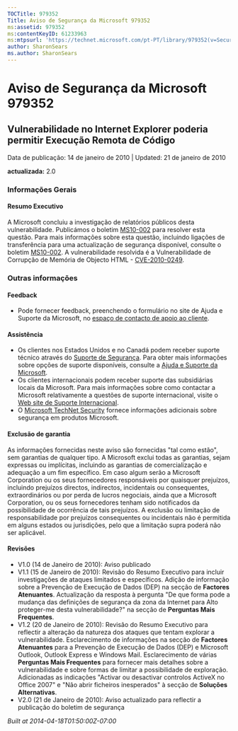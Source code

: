 ```yaml
---
TOCTitle: 979352
Title: Aviso de Segurança da Microsoft 979352
ms:assetid: 979352
ms:contentKeyID: 61233963
ms:mtpsurl: 'https://technet.microsoft.com/pt-PT/library/979352(v=Security.10)'
author: SharonSears
ms.author: SharonSears
---
```


Aviso de Segurança da Microsoft 979352
======================================

Vulnerabilidade no Internet Explorer poderia permitir Execução Remota de Código
-------------------------------------------------------------------------------

Data de publicação: 14 de janeiro de 2010 | Updated: 21 de janeiro de 2010

**actualizada:** 2.0

### Informações Gerais

#### Resumo Executivo

A Microsoft concluiu a investigação de relatórios públicos desta vulnerabilidade. Publicámos o boletim [MS10-002](http://go.microsoft.com/fwlink/?linkid=179104) para resolver esta questão. Para mais informações sobre esta questão, incluindo ligações de transferência para uma actualização de segurança disponível, consulte o boletim [MS10-002](http://go.microsoft.com/fwlink/?linkid=179104). A vulnerabilidade resolvida é a Vulnerabilidade de Corrupção de Memória de Objecto HTML - [CVE-2010-0249](http://www.cve.mitre.org/cgi-bin/cvename.cgi?name=cve-2010-0249).

### Outras informações

#### Feedback

-   Pode fornecer feedback, preenchendo o formulário no site de Ajuda e Suporte da Microsoft, no [espaço de contacto de apoio ao cliente](https://support.microsoft.com/common/survey.aspx?scid=sw;en;1257&amp;showpage=1&amp;ws=technet&amp;sd=tech).

#### Assistência

-   Os clientes nos Estados Unidos e no Canadá podem receber suporte técnico através do [Suporte de Segurança](http://go.microsoft.com/fwlink/?linkid=21131). Para obter mais informações sobre opções de suporte disponíveis, consulte a [Ajuda e Suporte da Microsoft](http://support.microsoft.com/).
-   Os clientes internacionais podem receber suporte das subsidiárias locais da Microsoft. Para mais informações sobre como contactar a Microsoft relativamente a questões de suporte internacional, visite o [Web site de Suporte Internacional](http://go.microsoft.com/fwlink/?linkid=21155).
-   O [Microsoft TechNet Security](http://go.microsoft.com/fwlink/?linkid=21132) fornece informações adicionais sobre segurança em produtos Microsoft.

#### Exclusão de garantia

As informações fornecidas neste aviso são fornecidas "tal como estão", sem garantias de qualquer tipo. A Microsoft exclui todas as garantias, sejam expressas ou implícitas, incluindo as garantias de comercialização e adequação a um fim específico. Em caso algum serão a Microsoft Corporation ou os seus fornecedores responsáveis por quaisquer prejuízos, incluindo prejuízos directos, indirectos, incidentais ou consequentes, extraordinários ou por perda de lucros negociais, ainda que a Microsoft Corporation, ou os seus fornecedores tenham sido notificados da possibilidade de ocorrência de tais prejuízos. A exclusão ou limitação de responsabilidade por prejuízos consequentes ou incidentais não é permitida em alguns estados ou jurisdições, pelo que a limitação supra poderá não ser aplicável.

#### Revisões

-   V1.0 (14 de Janeiro de 2010): Aviso publicado
-   V1.1 (15 de Janeiro de 2010): Revisão do Resumo Executivo para incluir investigações de ataques limitados e específicos. Adição de informação sobre a Prevenção de Execução de Dados (DEP) na secção de **Factores Atenuantes**. Actualização da resposta à pergunta "De que forma pode a mudança das definições de segurança da zona da Internet para Alto proteger-me desta vulnerabilidade?" na secção de **Perguntas Mais Frequentes**.
-   V1.2 (20 de Janeiro de 2010): Revisão do Resumo Executivo para reflectir a alteração da natureza dos ataques que tentam explorar a vulnerabilidade. Esclarecimento de informações na secção de **Factores Atenuantes** para a Prevenção de Execução de Dados (DEP) e Microsoft Outlook, Outlook Express e Windows Mail. Esclarecimento de várias **Perguntas Mais Frequentes** para fornecer mais detalhes sobre a vulnerabilidade e sobre formas de limitar a possibilidade de exploração. Adicionadas as indicações "Activar ou desactivar controlos ActiveX no Office 2007" e "Não abrir ficheiros inesperados" à secção de **Soluções Alternativas**.
-   V2.0 (21 de Janeiro de 2010): Aviso actualizado para reflectir a publicação do boletim de segurança

*Built at 2014-04-18T01:50:00Z-07:00*
